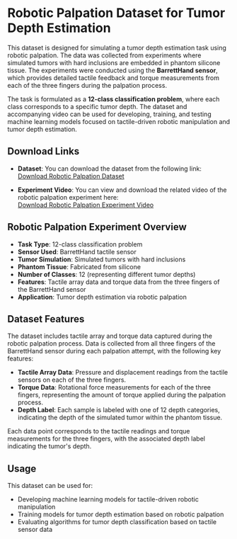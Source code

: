 # Robotic Palpation Dataset for Tumor Depth Estimation

This dataset is designed for simulating a tumor depth estimation task using robotic palpation. The data was collected from experiments where simulated tumors with hard inclusions are embedded in phantom silicone tissue. The experiments were conducted using the **BarrettHand sensor**, which provides detailed tactile feedback and torque measurements from each of the three fingers during the palpation process.

The task is formulated as a **12-class classification problem**, where each class corresponds to a specific tumor depth. The dataset and accompanying video can be used for developing, training, and testing machine learning models focused on tactile-driven robotic manipulation and tumor depth estimation.

## Download Links

- **Dataset**: You can download the dataset from the following link:  
  [Download Robotic Palpation Dataset](https://www.dropbox.com/home/Robatic%20Palpation%20Dataset)
  
- **Experiment Video**: You can view and download the related video of the robotic palpation experiment here:  
  [Download Robotic Palpation Experiment Video](https://www.dropbox.com/home/Robatic%20Palpation%20Dataset/Robotic%20Palpation%20Experiment%20Video)

## Robotic Palpation Experiment Overview

- **Task Type**: 12-class classification problem
- **Sensor Used**: BarrettHand tactile sensor
- **Tumor Simulation**: Simulated tumors with hard inclusions
- **Phantom Tissue**: Fabricated from silicone
- **Number of Classes**: 12 (representing different tumor depths)
- **Features**: Tactile array data and torque data from the three fingers of the BarrettHand sensor
- **Application**: Tumor depth estimation via robotic palpation

## Dataset Features

The dataset includes tactile array and torque data captured during the robotic palpation process. Data is collected from all three fingers of the BarrettHand sensor during each palpation attempt, with the following key features:

- **Tactile Array Data**: Pressure and displacement readings from the tactile sensors on each of the three fingers.
- **Torque Data**: Rotational force measurements for each of the three fingers, representing the amount of torque applied during the palpation process.
- **Depth Label**: Each sample is labeled with one of 12 depth categories, indicating the depth of the simulated tumor within the phantom tissue.

Each data point corresponds to the tactile readings and torque measurements for the three fingers, with the associated depth label indicating the tumor's depth.

## Usage

This dataset can be used for:

- Developing machine learning models for tactile-driven robotic manipulation
- Training models for tumor depth estimation based on robotic palpation
- Evaluating algorithms for tumor depth classification based on tactile sensor data
